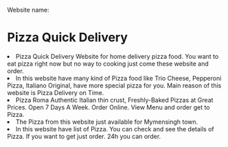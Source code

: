 <!-- Website Name -->
Website name: <h1>Pizza Quick Delivery</h1>

<!-- Why This Website -->
<li>Pizza Quick Delivery Website for home delivery pizza food. You want to eat pizza right now but no way to cooking just come these website and order.</li>
<li>In this website have many kind of Pizza food like Trio Cheese, Pepperoni Pizza, Italiano Original, have more special pizza for you. Main reason of this website is Pizza Delivery on Time.</li>
<li>Pizza Roma Authentic Italian thin crust, Freshly-Baked Pizzas at Great Prices. Open 7 Days A Week. Order Online. View Menu and order get to Pizza.</li>
<li>The Pizza from this website just available for Mymensingh town.</li>
<li>In this website have list of Pizza. You can check and see the details of Pizza. If you want to get just order. 24h you can order.</li>

